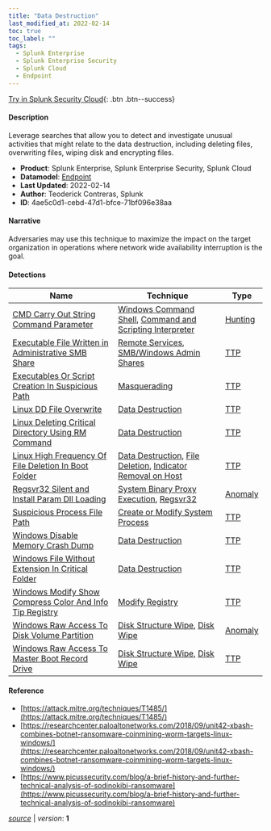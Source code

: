 ```yaml
---
title: "Data Destruction"
last_modified_at: 2022-02-14
toc: true
toc_label: ""
tags:
  - Splunk Enterprise
  - Splunk Enterprise Security
  - Splunk Cloud
  - Endpoint
---
```


[Try in Splunk Security Cloud](https://www.splunk.com/en_us/cyber-security.html){: .btn .btn--success}

#### Description

Leverage searches that allow you to detect and investigate unusual activities that might relate to the data destruction, including deleting files, overwriting files, wiping disk and encrypting files.

- **Product**: Splunk Enterprise, Splunk Enterprise Security, Splunk Cloud
- **Datamodel**: [Endpoint](https://docs.splunk.com/Documentation/CIM/latest/User/Endpoint)
- **Last Updated**: 2022-02-14
- **Author**: Teoderick Contreras, Splunk
- **ID**: 4ae5c0d1-cebd-47d1-bfce-71bf096e38aa

#### Narrative

Adversaries may use this technique to maximize the impact on the target organization in operations where network wide availability interruption is the goal.

#### Detections

| Name        | Technique   | Type         |
| ----------- | ----------- |--------------|
| [CMD Carry Out String Command Parameter](/endpoint/cmd_carry_out_string_command_parameter/) | [Windows Command Shell](/tags/#windows-command-shell), [Command and Scripting Interpreter](/tags/#command-and-scripting-interpreter) | [Hunting](https://github.com/splunk/security_content/wiki/Detection-Analytic-Types) |
| [Executable File Written in Administrative SMB Share](/endpoint/executable_file_written_in_administrative_smb_share/) | [Remote Services](/tags/#remote-services), [SMB/Windows Admin Shares](/tags/#smb/windows-admin-shares) | [TTP](https://github.com/splunk/security_content/wiki/Detection-Analytic-Types) |
| [Executables Or Script Creation In Suspicious Path](/endpoint/executables_or_script_creation_in_suspicious_path/) | [Masquerading](/tags/#masquerading) | [TTP](https://github.com/splunk/security_content/wiki/Detection-Analytic-Types) |
| [Linux DD File Overwrite](/endpoint/linux_dd_file_overwrite/) | [Data Destruction](/tags/#data-destruction) | [TTP](https://github.com/splunk/security_content/wiki/Detection-Analytic-Types) |
| [Linux Deleting Critical Directory Using RM Command](/endpoint/linux_deleting_critical_directory_using_rm_command/) | [Data Destruction](/tags/#data-destruction) | [TTP](https://github.com/splunk/security_content/wiki/Detection-Analytic-Types) |
| [Linux High Frequency Of File Deletion In Boot Folder](/endpoint/linux_high_frequency_of_file_deletion_in_boot_folder/) | [Data Destruction](/tags/#data-destruction), [File Deletion](/tags/#file-deletion), [Indicator Removal on Host](/tags/#indicator-removal-on-host) | [TTP](https://github.com/splunk/security_content/wiki/Detection-Analytic-Types) |
| [Regsvr32 Silent and Install Param Dll Loading](/endpoint/regsvr32_silent_and_install_param_dll_loading/) | [System Binary Proxy Execution](/tags/#system-binary-proxy-execution), [Regsvr32](/tags/#regsvr32) | [Anomaly](https://github.com/splunk/security_content/wiki/Detection-Analytic-Types) |
| [Suspicious Process File Path](/endpoint/suspicious_process_file_path/) | [Create or Modify System Process](/tags/#create-or-modify-system-process) | [TTP](https://github.com/splunk/security_content/wiki/Detection-Analytic-Types) |
| [Windows Disable Memory Crash Dump](/endpoint/windows_disable_memory_crash_dump/) | [Data Destruction](/tags/#data-destruction) | [TTP](https://github.com/splunk/security_content/wiki/Detection-Analytic-Types) |
| [Windows File Without Extension In Critical Folder](/endpoint/windows_file_without_extension_in_critical_folder/) | [Data Destruction](/tags/#data-destruction) | [TTP](https://github.com/splunk/security_content/wiki/Detection-Analytic-Types) |
| [Windows Modify Show Compress Color And Info Tip Registry](/endpoint/windows_modify_show_compress_color_and_info_tip_registry/) | [Modify Registry](/tags/#modify-registry) | [TTP](https://github.com/splunk/security_content/wiki/Detection-Analytic-Types) |
| [Windows Raw Access To Disk Volume Partition](/endpoint/windows_raw_access_to_disk_volume_partition/) | [Disk Structure Wipe](/tags/#disk-structure-wipe), [Disk Wipe](/tags/#disk-wipe) | [Anomaly](https://github.com/splunk/security_content/wiki/Detection-Analytic-Types) |
| [Windows Raw Access To Master Boot Record Drive](/endpoint/windows_raw_access_to_master_boot_record_drive/) | [Disk Structure Wipe](/tags/#disk-structure-wipe), [Disk Wipe](/tags/#disk-wipe) | [TTP](https://github.com/splunk/security_content/wiki/Detection-Analytic-Types) |

#### Reference

* [https://attack.mitre.org/techniques/T1485/](https://attack.mitre.org/techniques/T1485/)
* [https://researchcenter.paloaltonetworks.com/2018/09/unit42-xbash-combines-botnet-ransomware-coinmining-worm-targets-linux-windows/](https://researchcenter.paloaltonetworks.com/2018/09/unit42-xbash-combines-botnet-ransomware-coinmining-worm-targets-linux-windows/)
* [https://www.picussecurity.com/blog/a-brief-history-and-further-technical-analysis-of-sodinokibi-ransomware](https://www.picussecurity.com/blog/a-brief-history-and-further-technical-analysis-of-sodinokibi-ransomware)



[*source*](https://github.com/splunk/security_content/tree/develop/stories/data_destruction.yml) \| *version*: **1**